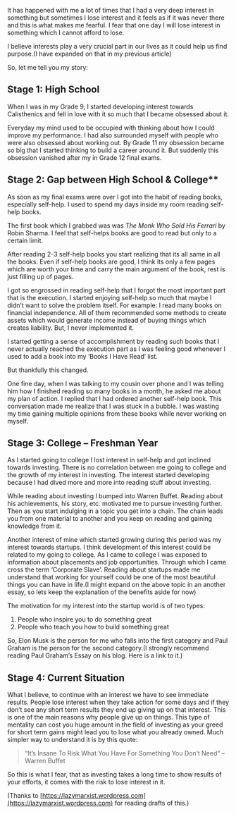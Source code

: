 It has happened with me a lot of times that I had a very deep interest in something but sometimes I lose interest and it feels as if it was never there and this is what makes me fearful. I fear that one day I will lose interest in something which I cannot afford to lose.

I believe interests play a very crucial part in our lives as it could help us find purpose.(I have expanded on that in my previous article)

So, let me tell you my story:

## Stage 1: High School

When I was in my Grade 9, I started developing interest towards Calisthenics and fell in love with it so much that I became obsessed about it.

Everyday my mind used to be occupied with thinking about how I could improve my performance. I had also surrounded myself with people who were also obsessed about working out. By Grade 11 my obsession became so big that I started thinking to build a career around it. But suddenly this obsession vanished after my in Grade 12 final exams.

## Stage 2: Gap between High School & College**

As soon as my final exams were over I got into the habit of reading books, especially self-help. I used to spend my days inside my room reading self-help books.

The first book which I grabbed was was _The Monk Who Sold His Ferrari_ by Robin Sharma. I feel that self-helps books are good to read but only to a certain limit.

After reading 2-3 self-help books you start realizing that its all same in all the books. Even if self-help books are good, I think its only a few pages which are worth your time and carry the main argument of the book, rest is just filling up of pages.

I got so engrossed in reading self-help that I forgot the most important part that is the execution. I started enjoying self-help so much that maybe I didn’t want to solve the problem itself. For example: I read many books on financial independence. All of them recommended some methods to create assets which would generate income instead of buying things which creates liability. But, I never implemented it.

I started getting a sense of accomplishment by reading such books that I never actually reached the execution part as I was feeling good whenever I used to add a book into my ‘Books I Have Read’ list.

But thankfully this changed. 

One fine day, when I was talking to my cousin over phone and I was telling him how I finished reading so many books in a month, he asked me about my plan of action. I replied that I had ordered another self-help book. This conversation made me realize that I was stuck in a bubble. I was wasting my time gaining multiple opinions from these books while never working on myself.

## Stage 3: College – Freshman Year

As I started going to college I lost interest in self-help and got inclined towards investing. There is no correlation between me going to college and the growth of my interest in investing. The interest started developing because I had dived more and more into reading stuff about investing.

While reading about investing I bumped into Warren Buffet. Reading about his achievements, his story, etc. motivated me to pursue investing further. Then as you start indulging in a topic you get into a chain. The chain leads you from one material to another and you keep on reading and gaining knowledge from it.

Another interest of mine which started growing during this period was my interest towards startups. I think development of this interest could be related to my going to college. As I came to college I was exposed to information about placements and job opportunities. Through which I came cross the term ‘Corporate Slave’. Reading about startups made me understand that working for yourself could be one of the most beautiful things you can have in life.(I might expand on the above topic in an another essay, so lets keep the explanation of the benefits aside for now)

The motivation for my interest into the startup world is of two types:
1. People who inspire you to do something great
2. People who teach you how to build something great

So, Elon Musk is the person for me who falls into the first category and Paul Graham is the person for the second category.(I strongly recommend reading Paul Graham’s Essay on his blog. Here is a link to it.)

## Stage 4: Current Situation

What I believe, to continue with an interest we have to see immediate results. People lose interest when they take action for some days and if they don’t see any short term results they end up giving up on that interest. This is one of the main reasons why people give up on things. This type of mentality can cost you huge amount in the field of investing as your greed for short term gains might lead you to lose what you already owned. Much simpler way to understand it is by this quote:

> “It’s Insane To Risk What You Have For Something You Don’t Need“ – Warren Buffet

So this is what I fear, that as investing takes a long time to show results of your efforts, it comes with the risk to lose interest in it.

(Thanks to [https://lazymarxist.wordpress.com](https://lazymarxist.wordpress.com) for reading drafts of this.)
